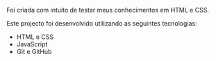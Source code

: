 Foi criada com intuito de testar meus conhecimentos em HTML e CSS.

Este projecto foi desenvolvido utilizando as seguintes tecnologias:

- HTML e CSS
- JavaScript
- Git e GitHub
